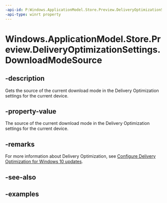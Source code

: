 ```yaml
---
-api-id: P:Windows.ApplicationModel.Store.Preview.DeliveryOptimizationSettings.DownloadModeSource
-api-type: winrt property
---
```


<!-- Property syntax.
public DeliveryOptimizationDownloadModeSource DownloadModeSource { get; }
-->

# Windows.ApplicationModel.Store.Preview.DeliveryOptimizationSettings.DownloadModeSource

## -description
Gets the source of the current download mode in the Delivery Optimization settings for the current device.

## -property-value
The source of the current download mode in the Delivery Optimization settings for the current device.

## -remarks
For more information about Delivery Optimization, see [Configure Delivery Optimization for Windows 10 updates](https://docs.microsoft.com/windows/deployment/update/waas-delivery-optimization).

## -see-also

## -examples
